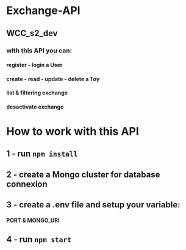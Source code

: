 # Exchange-API
## WCC_s2_dev

### with this API you can:

#### register - login a User
#### create - read - update - delete a Toy
#### list & filtering exchange
#### desactivate exchange

# How to work with this API

## 1 - run `npm install` 

## 2 - create a Mongo cluster for database connexion

## 3 - create a .env file and setup your variable: 
  #### PORT & MONGO_URI

## 4 - run `npm start`


